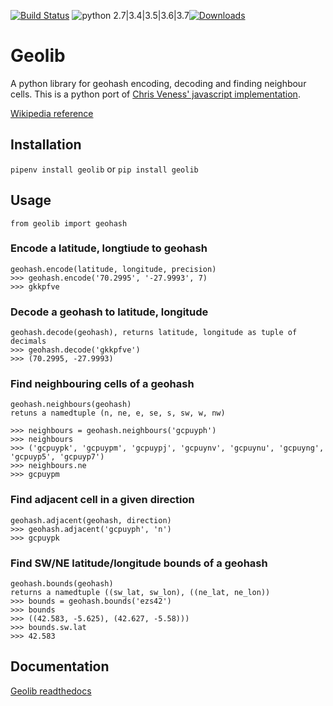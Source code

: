 [![Build Status](https://travis-ci.org/joyanujoy/geolib.svg?branch=master)](https://travis-ci.org/joyanujoy/geolib) ![python 2.7|3.4|3.5|3.6|3.7](https://img.shields.io/badge/python-2.7|3.4|3.5|3.6|3.7-blue.svg)[![Downloads](https://pepy.tech/badge/geolib)](https://pepy.tech/project/geolib)

# Geolib
A python library for geohash encoding, decoding and finding neighbour cells. This is a python port of [Chris Veness' javascript implementation](https://www.movable-type.co.uk/scripts/geohash.html).

[Wikipedia reference](http://en.wikipedia.org/wiki/Geohash)
## Installation
```pipenv install geolib```
or
```pip install geolib```
## Usage

    from geolib import geohash
   ### Encode a latitude, longtiude to geohash
    geohash.encode(latitude, longitude, precision)
    >>> geohash.encode('70.2995', '-27.9993', 7)
    >>> gkkpfve
    
   ### Decode a geohash to latitude, longitude
    geohash.decode(geohash), returns latitude, longitude as tuple of decimals
    >>> geohash.decode('gkkpfve')
    >>> (70.2995, -27.9993)
    
   ### Find neighbouring cells of a geohash
    geohash.neighbours(geohash) 
    retuns a namedtuple (n, ne, e, se, s, sw, w, nw)    
    
    >>> neighbours = geohash.neighbours('gcpuyph')
    >>> neighbours
    >>> ('gcpuypk', 'gcpuypm', 'gcpuypj', 'gcpuynv', 'gcpuynu', 'gcpuyng', 'gcpuyp5', 'gcpuyp7')
    >>> neighbours.ne
    >>> gcpuypm
    
   ### Find adjacent cell in a given direction
    geohash.adjacent(geohash, direction)
    >>> geohash.adjacent('gcpuyph', 'n')
    >>> gcpuypk
    
   ### Find SW/NE latitude/longitude bounds of a geohash
    geohash.bounds(geohash)
    returns a namedtuple ((sw_lat, sw_lon), ((ne_lat, ne_lon))
    >>> bounds = geohash.bounds('ezs42')
    >>> bounds
    >>> ((42.583, -5.625), (42.627, -5.58)))
    >>> bounds.sw.lat 
    >>> 42.583

## Documentation
   [Geolib readthedocs](https://geolib.readthedocs.io/en/latest/)
